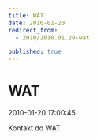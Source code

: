 ```yaml
---
title: WAT
date: 2010-01-20
redirect_from: 
  - 2010/2010.01.20-wat

published: true
---
```




# WAT

<time>2010-01-20 17:00:45</time>


Kontakt do WAT



<!--{{json:{"created_date":"2010-01-20 17:00:45","publish_down":"0000-00-00 00:00:00","id":"61"}}}-->